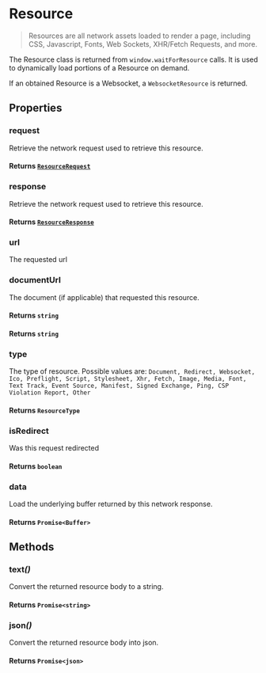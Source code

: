 # Resource

> Resources are all network assets loaded to render a page, including CSS, Javascript, Fonts, Web Sockets, XHR/Fetch Requests, and more.

The Resource class is returned from `window.waitForResource` calls. It is used to dynamically load portions of a Resource on demand.

If an obtained Resource is a Websocket, a `WebsocketResource` is returned.

## Properties

### request

Retrieve the network request used to retrieve this resource.

#### **Returns** [`ResourceRequest`](/docs/advanced/resource-request)

### response

Retrieve the network request used to retrieve this resource.

#### **Returns** [`ResourceResponse`](/docs/advanced/resource-response)

### url

The requested url

### documentUrl

The document (if applicable) that requested this resource.

#### **Returns** `string`

#### **Returns** `string`

### type

The type of resource. Possible values are:
`Document, Redirect, Websocket, Ico, Preflight, Script, Stylesheet, Xhr, Fetch, Image, Media, Font, Text Track, Event Source, Manifest, Signed Exchange, Ping, CSP Violation Report, Other`

#### **Returns** `ResourceType`

### isRedirect

Was this request redirected

#### **Returns** `boolean`

### data

Load the underlying buffer returned by this network response.

#### **Returns** `Promise<Buffer>`

## Methods

### text<em>()</em>

Convert the returned resource body to a string.

#### **Returns** `Promise<string>`

### json<em>()</em>

Convert the returned resource body into json.

#### **Returns** `Promise<json>`
